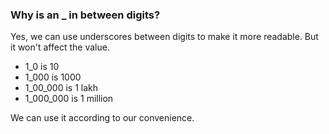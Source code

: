 ### Why is an _ in between digits?

Yes, we can use underscores between digits to make it more readable. But it won't affect the value.
- 1_0 is 10
- 1_000 is 1000
- 1_00_000 is 1 lakh
- 1_000_000 is 1 million

We can use it according to our convenience.